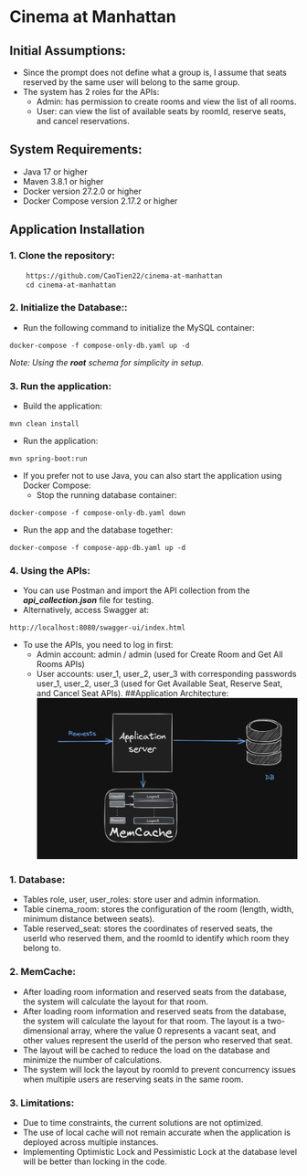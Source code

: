 
# Cinema at Manhattan

## Initial Assumptions:
- Since the prompt does not define what a group is, I assume that seats reserved by the same user will belong to the same group.
- The system has 2 roles for the APIs:
  - Admin: has permission to create rooms and view the list of all rooms.
  - User: can view the list of available seats by roomId, reserve seats, and cancel reservations.



## System Requirements:
- Java 17 or higher
- Maven 3.8.1 or higher
- Docker version 27.2.0 or higher
- Docker Compose version 2.17.2 or higher
## Application Installation
### 1. Clone the repository:
```
    https://github.com/CaoTien22/cinema-at-manhattan
    cd cinema-at-manhattan
```

### 2. Initialize the Database::
- Run the following command to initialize the MySQL container:
```angular2html
docker-compose -f compose-only-db.yaml up -d
```
*Note: Using the **root** schema for simplicity in setup.*
### 3. Run the application:
- Build the application:
```angular2html
mvn clean install
```
- Run the application:
```angular2html
mvn spring-boot:run
```
- If you prefer not to use Java, you can also start the application using Docker Compose:
  - Stop the running database container:  
```angular2html
docker-compose -f compose-only-db.yaml down
```
  - Run the app and the database together:
```angular2html
docker-compose -f compose-app-db.yaml up -d

```
### 4. Using the APIs:
- You can use Postman and import the API collection from the ***api_collection.json*** file for testing.
- Alternatively, access Swagger at: 
```angular2html
http://localhost:8080/swagger-ui/index.html
```
- To use the APIs, you need to log in first: 
  - Admin account: admin / admin (used for Create Room and Get All Rooms APIs)
  - User accounts: user_1, user_2, user_3 with corresponding passwords user_1, user_2, user_3 (used for Get Available Seat, Reserve Seat, and Cancel Seat APIs).
##Application Architecture:
![Architecture Diagram](simple-Architec.png)

### 1.  Database:
  - Tables role, user, user_roles: store user and admin information.
  - Table cinema_room: stores the configuration of the room (length, width, minimum distance between seats).
  - Table reserved_seat: stores the coordinates of reserved seats, the userId who reserved them, and the roomId to identify which room they belong to.
### 2. MemCache:
  - After loading room information and reserved seats from the database, the system will calculate the layout for that room.
  - After loading room information and reserved seats from the database, the system will calculate the layout for that room. The layout is a two-dimensional array, where the value 0 represents a vacant seat, and other values represent the userId of the person who reserved that seat.
  - The layout will be cached to reduce the load on the database and minimize the number of calculations.
  - The system will lock the layout by roomId to prevent concurrency issues when multiple users are reserving seats in the same room.
### 3. Limitations:
  - Due to time constraints, the current solutions are not optimized.
  - The use of local cache will not remain accurate when the application is deployed across multiple instances.
  - Implementing Optimistic Lock and Pessimistic Lock at the database level will be better than locking in the code.
